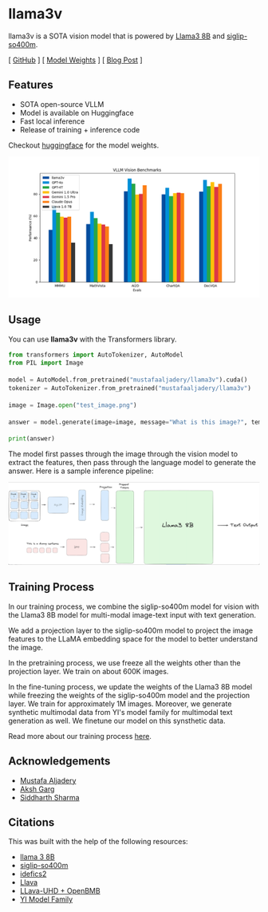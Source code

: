 # llama3v

llama3v is a SOTA vision model that is powered by [Llama3 8B](https://llama.meta.com/llama3/) and [siglip-so400m](https://huggingface.co/google/siglip-so400m-patch14-384).

[ [GitHub](https://github.com/mustafaaljadery/llama3v) ] [ [Model Weights](https://huggingface.co/mustafaaljadery/llama3v) ] [ [Blog Post](https://aksh-garg.medium.com/llama-3v-building-an-open-source-gpt-4v-competitor-in-under-500-7dd8f1f6c9ee) ]

## Features

- SOTA open-source VLLM
- Model is available on Huggingface
- Fast local inference
- Release of training + inference code

Checkout [huggingface](https://huggingface.co/mustafaaljadery/llama3v) for the model weights.

![Metrics](./images/metrics.png)

## Usage

You can use **llama3v** with the Transformers library.

```python
from transformers import AutoTokenizer, AutoModel
from PIL import Image

model = AutoModel.from_pretrained("mustafaaljadery/llama3v").cuda()
tokenizer = AutoTokenizer.from_pretrained("mustafaaljadery/llama3v")

image = Image.open("test_image.png")

answer = model.generate(image=image, message="What is this image?", temperature=0.1, tokenizer=tokenizer)

print(answer)
```

The model first passes through the image through the vision model to extract the features, then pass through the language model to generate the answer. Here is a sample inference pipeline:

![Architecture](./images/architecture.png)

## Training Process

In our training process, we combine the siglip-so400m model for vision with the Llama3 8B model for multi-modal image-text input with text generation.

We add a projection layer to the siglip-so400m model to project the image features to the LLaMA embedding space for the model to better understand the image.

In the pretraining process, we use freeze all the weights other than the projection layer. We train on about 600K images.

In the fine-tuning process, we update the weights of the Llama3 8B model while freezing the weights of the siglip-so400m model and the projection layer. We train for approximately 1M images. Moreover, we generate synthetic multimodal data from YI's model family for multimodal text generation as well. We finetune our model on this synsthetic data.

Read more about our training process [here](https://aksh-garg.medium.com/llama-3v-building-an-open-source-gpt-4v-competitor-in-under-500-7dd8f1f6c9ee).

## Acknowledgements

- [Mustafa Aljadery](https://www.linkedin.com/in/mustafaaljadery/)
- [Aksh Garg](https://www.linkedin.com/in/aksh-garg)
- [Siddharth Sharma](https://www.linkedin.com/in/siddharth-sharma-9942b2104/)

## Citations

This was built with the help of the following resources:

- [llama 3 8B](https://llama.meta.com/llama3/)
- [siglip-so400m](https://huggingface.co/google/siglip-so400m-patch14-384)
- [idefics2](https://huggingface.co/blog/idefics2)
- [Llava](https://llava-vl.github.io/)
- [LLava-UHD + OpenBMB](https://github.com/thunlp/LLaVA-UHD)
- [YI Model Family](https://arxiv.org/abs/2403.04652)
